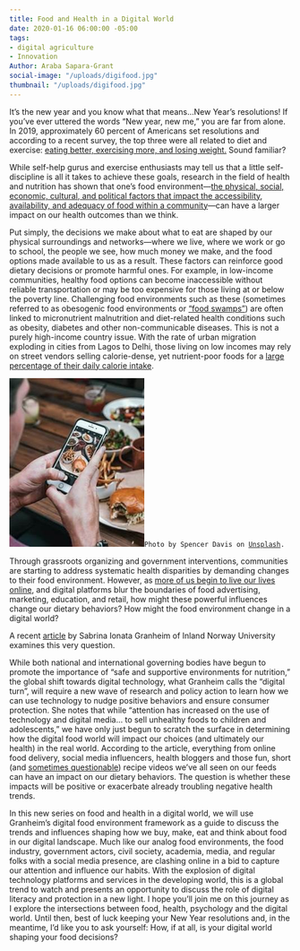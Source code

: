 ```yaml
---
title: Food and Health in a Digital World
date: 2020-01-16 06:00:00 -05:00
tags:
- digital agriculture
- Innovation
Author: Araba Sapara-Grant
social-image: "/uploads/digifood.jpg"
thumbnail: "/uploads/digifood.jpg"
---
```


It’s the new year and you know what that means…New Year’s resolutions! If you’ve ever uttered the words “New year, new me,” you are far from alone. In 2019, approximately 60 percent of Americans set resolutions and according to a recent survey, the top three were all related to diet and exercise: [eating better, exercising more, and losing weight.](https://www.inc.com/peter-economy/10-top-new-years-resolutions-for-success-happiness-in-2019.html) Sound familiar?

While self-help gurus and exercise enthusiasts may tell us that a little self-discipline is all it takes to achieve these goals, research in the field of health and nutrition has shown that one’s food environment—[the physical, social, economic, cultural, and political factors that impact the accessibility, availability, and adequacy of food within a community](http://www.ncceh.ca/sites/default/files/Food_Environments_Public_Health_Practice_Dec_2015.pdf)—can have a larger impact on our health outcomes than we think.

<!--more-->

Put simply, the decisions we make about what to eat are shaped by our physical surroundings and networks—where we live, where we work or go to school, the people we see, how much money we make, and the food options made available to us as a result. These factors can reinforce good dietary decisions or promote harmful ones. For example, in low-income communities, healthy food options can become inaccessible without reliable transportation or may be too expensive for those living at or below the poverty line. Challenging food environments such as these (sometimes referred to as obesogenic food environments or [“food swamps”](https://www.theatlantic.com/health/archive/2017/12/food-swamps/549275/)) are often linked to micronutrient malnutrition and diet-related health conditions such as obesity, diabetes and other non-communicable diseases. This is not a purely high-income country issue. With the rate of urban migration exploding in cities from Lagos to Delhi, those living on low incomes may rely on street vendors selling calorie-dense, yet nutrient-poor foods for a [large percentage of their daily calorie intake](https://glopan.org/sites/default/files/Downloads/GlobalPanelUrbanizationPolicyBrief.pdf).

![digifood.jpg](/uploads/digifood.jpg)`Photo by Spencer Davis on `[`Unsplash`](https://unsplash.com/s/photos/food-phone)`.`

Through grassroots organizing and government interventions, communities are starting to address systematic health disparities by demanding changes to their food environment. However, as [more of us begin to live our lives online](https://www.nielsen.com/us/en/insights/article/2019/us-consumers-are-shifting-the-time-they-spend-with-media/), and digital platforms blur the boundaries of food advertising, marketing, education, and retail, how might these powerful influences change our dietary behaviors? How might the food environment change in a digital world?

A recent [article](https://www.unscn.org/uploads/web/news/UNSCN-Nutrition44-WEB-version.pdf) by Sabrina Ionata Granheim of Inland Norway University examines this very question.

While both national and international governing bodies have begun to promote the importance of “safe and supportive environments for nutrition,” the global shift towards digital technology, what Granheim calls the “digital turn”, will require a new wave of research and policy action to learn how we can use technology to nudge positive behaviors and ensure consumer protection. She notes that while “attention has increased on the use of technology and digital media… to sell unhealthy foods to children and adolescents,” we have only just begun to scratch the surface in determining how the digital food world will impact our choices (and ultimately our health) in the real world. According to the article, everything from online food delivery, social media influencers, health bloggers and those fun, short (and [sometimes questionable](https://www.youtube.com/watch?v=VssWj5DwTTw)) recipe videos we’ve all seen on our feeds can have an impact on our dietary behaviors. The question is whether these impacts will be positive or exacerbate already troubling negative health trends.

In this new series on food and health in a digital world, we will use Granheim’s digital food environment framework as a guide to discuss the trends and influences shaping how we buy, make, eat and think about food in our digital landscape. Much like our analog food environments, the food industry, government actors, civil society, academia, media, and regular folks with a social media presence, are clashing online in a bid to capture our attention and influence our habits. With the explosion of digital technology platforms and services in the developing world, this is a global trend to watch and presents an opportunity to discuss the role of digital literacy and protection in a new light. I hope you’ll join me on this journey as I explore the intersections between food, health, psychology and the digital world. Until then, best of luck keeping your New Year resolutions and, in the meantime, I’d like you to ask yourself: How, if at all, is your digital world shaping your food decisions?